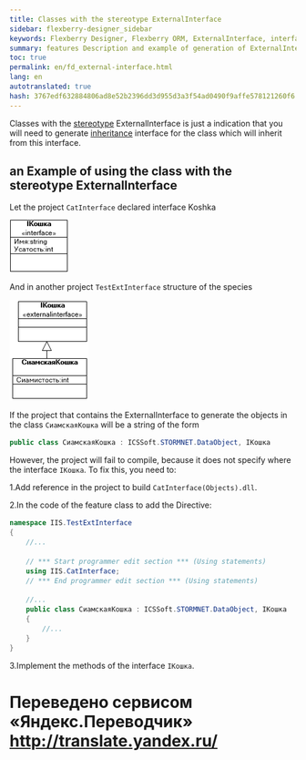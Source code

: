 ```yaml
--- 
title: Classes with the stereotype ExternalInterface 
sidebar: flexberry-designer_sidebar 
keywords: Flexberry Designer, Flexberry ORM, ExternalInterface, interface, inheritance, example 
summary: features Description and example of generation of ExternalInterface 
toc: true 
permalink: en/fd_external-interface.html 
lang: en 
autotranslated: true 
hash: 3767edf632884806ad8e52b2396dd3d955d3a3f54ad0490f9affe578121260f6 
--- 
```


Classes with the [stereotype](fd_key-concepts.html) ExternalInterface is just a indication that you will need to generate [inheritance](fd_inheritance.html) interface for the class which will inherit from this interface. 

## an Example of using the class with the stereotype ExternalInterface 

Let the project `CatInterface` declared interface Koshka 

![](/images/pages/products/flexberry-designer/class-diagram/interface-i-cat.png) 

And in another project `TestExtInterface` structure of the species 

![](/images/pages/products/flexberry-designer/class-diagram/ext-interface-i-cat.png) 

If the project that contains the ExternalInterface to generate the objects in the class `СиамскаяКошка` will be a string of the form 

```csharp
public class СиамскаяКошка : ICSSoft.STORMNET.DataObject, IКошка
``` 
However, the project will fail to compile, because it does not specify where the interface `IКошка`. To fix this, you need to: 

1.Add reference in the project to build `CatInterface(Objects).dll`. 

2.In the code of the feature class to add the Directive: 

```csharp
namespace IIS.TestExtInterface
{
	//... 
	
    // *** Start programmer edit section *** (Using statements) 
    using IIS.CatInterface;
    // *** End programmer edit section *** (Using statements) 
	
	//... 
    public class СиамскаяКошка : ICSSoft.STORMNET.DataObject, IКошка
    {
		//... 
	}
}
``` 

3.Implement the methods of the interface `IКошка`. 




 # Переведено сервисом «Яндекс.Переводчик» http://translate.yandex.ru/